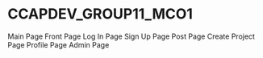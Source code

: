 # CCAPDEV_GROUP11_MCO1

Main Page
Front Page
Log In Page
Sign Up Page
Post Page
Create Project Page
Profile Page
Admin Page
